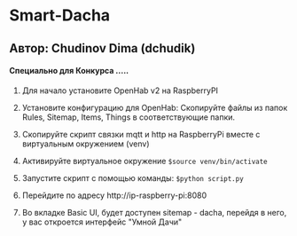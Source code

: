 # Smart-Dacha
## Автор: Chudinov Dima (dchudik)
#### Специально для Конкурса .....
   1. Для начало установите OpenHab v2 на RaspberryPI
       
   2. Установите конфигурацию для OpenHab:
       Скопируйте файлы из папок Rules, Sitemap, Items, Things в соответствующие папки.
   3. Скопируйте скрипт связки mqtt и http на RaspberryPi вместе с виртуальным окружением (venv)
   4. Активируйте виртуальное окружение `$source venv/bin/activate`
   5. Запустите скрипт c помощью команды: `$python script.py`
   6. Перейдите по адресу http://ip-raspberry-pi:8080
   7. Во вкладке Basic UI, будет доступен sitemap - dacha, перейдя в него, у вас откроется интерфейс "Умной Дачи"
